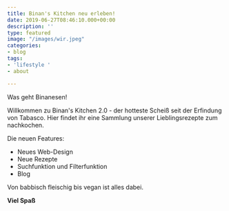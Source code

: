 ```yaml
---
title: Binan's Kitchen neu erleben!
date: 2019-06-27T08:46:10.000+00:00
description: ''
type: featured
image: "/images/wir.jpeg"
categories:
- blog
tags:
- 'lifestyle '
- about

---
```

Was geht Binanesen!

Willkommen zu Binan's Kitchen 2.0 - der hotteste Scheiß seit der Erfindung von Tabasco. Hier findet ihr eine Sammlung unserer Lieblingsrezepte zum nachkochen.

Die neuen Features:

* Neues Web-Design
* Neue Rezepte
* Suchfunktion und Filterfunktion
* Blog

Von babbisch fleischig bis vegan ist alles dabei.

**Viel Spaß**